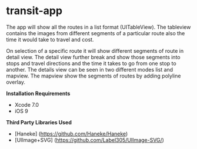 # transit-app

The app will show all the routes in a list format (UITableView). The tableview contains the images from different segments of a particular route also the time it would take to travel and cost. 

On selection of a specific route it will show different segments of route in detail view. The detail view further break and show those segments into stops and travel directions and the time it takes to go from one stop to another. The details view can be seen in two different modes list and mapview. The mapview show the segments of routes by adding polyline overlay. 

**Installation Requirements**

- Xcode 7.0
- iOS 9

**Third Party Libraries Used**

- [Haneke] (https://github.com/Haneke/Haneke)
- [UIImage+SVG] (https://github.com/Label305/UIImage-SVG/)

